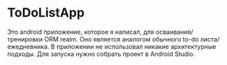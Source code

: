 # ToDoListApp
 Это android приложение, которое я написал, для осваивания/тренировки ORM realm. Оно является аналогом обычного to-do листа/ежедневника. В приложении не использовал никакие архитектурные подходы. Для запуска нужно собрать проект в Android Studio.
